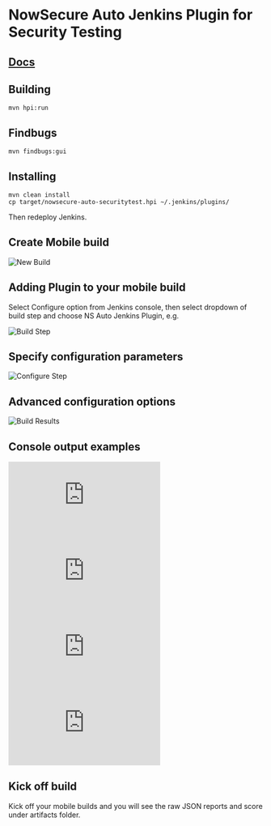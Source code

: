 # NowSecure Auto Jenkins Plugin for Security Testing

## [Docs](https://docs.nowsecure.com/auto/integration-services/jenkins-integration/)

## Building
```
mvn hpi:run
```

## Findbugs
```
mvn findbugs:gui
```

## Installing
```
mvn clean install
cp target/nowsecure-auto-securitytest.hpi ~/.jenkins/plugins/
```
Then redeploy Jenkins.

## Create Mobile build
![New Build](https://github.com/viaforensics/auto-jenkins-plugin/blob/master/images/jenkins1.png)


## Adding Plugin to your mobile build
Select Configure option from Jenkins console, then select dropdown of build step and choose NS Auto Jenkins Plugin, e.g.

![Build Step](https://github.com/viaforensics/auto-jenkins-plugin/blob/master/images/jenkins2.png)

## Specify configuration parameters
![Configure Step](https://github.com/viaforensics/auto-jenkins-plugin/blob/master/images/jenkins3.png)


## Advanced configuration options
![Build Results](https://github.com/viaforensics/auto-jenkins-plugin/blob/master/images/jenkins4.png)

## Console output examples
![Artifacts](https://github.com/viaforensics/auto-jenkins-plugin/blob/master/images/jenkins_artifacts.pdf)
![Lower score](https://github.com/viaforensics/auto-jenkins-plugin/blob/master/images/jenkins_console_lower_score.pdf)
![Timeout](https://github.com/viaforensics/auto-jenkins-plugin/blob/master/images/jenkins_console_timeout.pdf)
![Success](https://github.com/viaforensics/auto-jenkins-plugin/blob/master/images/jenkins_console_success.pdf)

## Kick off build
Kick off your mobile builds and you will see the raw JSON reports and score under artifacts folder.

